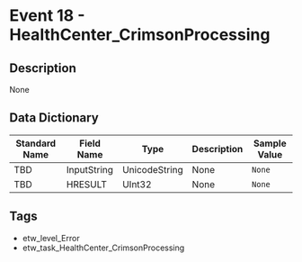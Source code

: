 # Event 18 - HealthCenter_CrimsonProcessing

## Description
None

## Data Dictionary
|Standard Name|Field Name|Type|Description|Sample Value|
|---|---|---|---|---|
|TBD|InputString|UnicodeString|None|`None`|
|TBD|HRESULT|UInt32|None|`None`|

## Tags
* etw_level_Error
* etw_task_HealthCenter_CrimsonProcessing